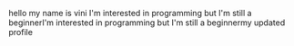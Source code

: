 hello my name is vini
I'm interested in programming but I'm still a beginnerI'm interested in programming but I'm still a beginnermy updated profile
